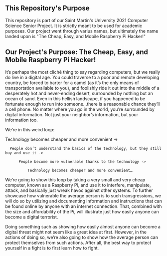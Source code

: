## This Repository's Purpose
This repository is part of our Saint Martin's University 2021 Computer Science Senior Project. It is strictly meant to be used for academic purposes. Our project went through varius names, but ultimately the name landed upon is "The Cheap, Easy, and Mobile Raspberry Pi Hacker!"

## Our Project's Purpose: The Cheap, Easy, and Mobile Raspberry Pi Hacker!

It’s perhaps the most cliché thing to say regarding computers, but we really do live in a digital age. You could traverse to a poor and remote developing country, be forced to barter for a camel (as it’s the only means of transportation available to you), and foolishly ride it out into the middle of a desperately hot and never-ending desert, surrounded by nothing but an ocean of sand. Even in this hellish landscape, if you happened to be fortunate enough to run into someone…there is a reasonable chance they’ll a cell phone. No matter where you go in the world, you’re surrounded by digital information. Not just your neighbor’s information, but your information too. 

We’re in this weird loop:

Technology becomes cheaper and more convenient -> 

	  People don’t understand the basics of the technology, but they still buy and use it -> 
	  
		  People become more vulnerable thanks to the technology ->
		  
			  Technology becomes cheaper and more convenient…
		
We’re going to show this loop by taking a very small and very cheap computer, known as a Raspberry Pi, and use it to interfere, manipulate, attack, and basically just wreak havoc against other systems. To further showcase how vulnerable the average person is to such transgressions, we will do so by utilizing and documenting information and instructions that can be found online by anyone with an internet connection. That, combined with the size and affordability of the Pi, will illustrate just how easily anyone can become a digital terrorist.

Doing something such as showing how easily almost anyone can become a digital threat might not seem like a great idea at first. However, in the actions of doing so, we’re also going to show how the average person can protect themselves from such actions. After all, the best way to protect yourself in a fight is to first learn how to fight. 
